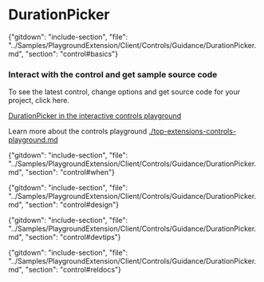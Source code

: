﻿# DurationPicker

{"gitdown": "include-section", "file": "../Samples/PlaygroundExtension/Client/Controls/Guidance/DurationPicker.md", "section": "control#basics"}

<!-- TODO get an IMAGE to embed here -->

### Interact with the control and get sample source code
To see the latest control, change options and get source code for your project, click here.

<a href="https://ms.portal.azure.com/?Microsoft_Azure_Playground=true#blade/Microsoft_Azure_Playground/ControlsIndexBlade/DurationPickerPlayground" target="_blank">DurationPicker in the interactive controls playground</a>

Learn more about the controls playground [./top-extensions-controls-playground.md](./top-extensions-controls-playground.md)


<!-- TODO get an SAMPLE CODE to embed here -->

{"gitdown": "include-section", "file": "../Samples/PlaygroundExtension/Client/Controls/Guidance/DurationPicker.md", "section": "control#when"}

{"gitdown": "include-section", "file": "../Samples/PlaygroundExtension/Client/Controls/Guidance/DurationPicker.md", "section": "control#design"}

{"gitdown": "include-section", "file": "../Samples/PlaygroundExtension/Client/Controls/Guidance/DurationPicker.md", "section": "control#devtips"}

{"gitdown": "include-section", "file": "../Samples/PlaygroundExtension/Client/Controls/Guidance/DurationPicker.md", "section": "control#reldocs"}

